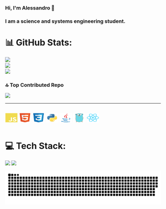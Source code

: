 ### Hi, I'm Alessandro 👋
### I am a science and systems engineering student.
   # 📊 GitHub Stats:
![](https://github-readme-stats.vercel.app/api?username=AlessandroHi&theme=tokyonight&hide_border=false&include_all_commits=false&count_private=false)<br/>
![](https://github-readme-streak-stats.herokuapp.com/?user=AlessandroHi&theme=tokyonight&hide_border=false)<br/>
![](https://github-readme-stats.vercel.app/api/top-langs/?username=AlessandroHi&theme=tokyonight&hide_border=false&include_all_commits=false&count_private=false&layout=compact)

### 🔝 Top Contributed Repo
![](https://github-contributor-stats.vercel.app/api?username=AlessandroHi&limit=5&theme=tokyonight&combine_all_yearly_contributions=true)
    <hr/>
  <div style="display: inline_block"><br>
    <img align="center" alt="Rafa-Js" height="30" width="40" src="https://raw.githubusercontent.com/devicons/devicon/master/icons/javascript/javascript-plain.svg">
    <img align="center" alt="Rafa-HTML" height="30" width="40" src="https://raw.githubusercontent.com/devicons/devicon/master/icons/html5/html5-original.svg">
    <img align="center" alt="Rafa-CSS" height="30" width="40" src="https://raw.githubusercontent.com/devicons/devicon/master/icons/css3/css3-original.svg">
    <img align="center" alt="Rafa-Python" height="30" width="40" src="https://raw.githubusercontent.com/devicons/devicon/master/icons/python/python-original.svg">
    <img align="center" alt="Rafa-Python" height="30" width="40" src="https://raw.githubusercontent.com/devicons/devicon/master/icons/java/java-original.svg">
    <img align="center" alt="Rafa-Goland" height="30" width="40" src="https://raw.githubusercontent.com/devicons/devicon/master/icons/go/go-original.svg">
    <img align="center" alt="Rafa-React" height="30" width="40" src="https://raw.githubusercontent.com/devicons/devicon/master/icons/react/react-original.svg">
  </div><br>
    
 # 💻 Tech Stack:
  <div> 
    <a href = "mailto:ivanalessadroh@gmail.com"><img src="https://img.shields.io/badge/-Gmail-%23333?style=for-the-badge&logo=gmail&logoColor=white" target="_blank"></a>
    <a href="https://www.linkedin.com/in/alessandro-hilario/" target="_blank"><img src="https://img.shields.io/badge/-LinkedIn-%230077B5?style=for-the-badge&logo=linkedin&logoColor=white" target="_blank"></a> 
    
  </div>

  ![Snake animation](https://github.com/AlessandroHI/AlessandroHI/blob/output/github-contribution-grid-snake.svg)

 

<!-- Proudly created with GPRM ( https://gprm.itsvg.in ) -->
